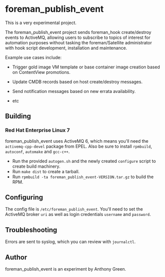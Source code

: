 # foreman_publish_event

This is a very experimental project.

The foreman_publish_event project sends foreman_hook create/destroy
events to ActiveMQ, allowing users to subscribe to topics of interest
for automation purposes without tasking the foreman/Satellite
administrator with hook script development, installation and
maintenance.

Example use cases include:

* Trigger gold image VM template or base container image creation
  based on ContentView promotions.

* Update CMDB records based on host create/destroy messages.

* Send notification messages based on new errata availability.

* etc

## Building

### Red Hat Enterprise Linux 7

foreman_publish_event uses ActiveMQ 6, which means you'll need the
`activemq-cpp-devel` package from EPEL.  Also be sure to install
`rpmbuild`, `autoconf`, `automake` and `gcc-c++`.

* Run the provided `autogen.sh` and the newly created `configure` script to create build machinery.
* Run `make dist` to create a tarball.
* Run `rpmbuild -ta foreman_publish_event-VERSION.tar.gz` to build the RPM.

## Configuring

The config file is `/etc/foreman_publish_event`.  You'll need to set
the ActiveMQ broker `uri` as well as login credentials `username` and
`password`.

## Troubleshooting

Errors are sent to syslog, which you can review with `journalctl`.

## Author

foreman_publish_event is an experiment by Anthony Green.




